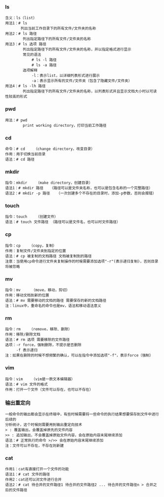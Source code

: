   ### ls
    含义：ls（list）
    用法1：# ls
           列出当前工作目录下的所有文件/文件夹的名称
    用法2：# ls 路径
            列出指定路径下的所有文件/文件夹的名称
    用法3：# ls 选项 路径
            列出指定路径下的所有文件/文件夹的名称，并以指定格式进行显示
            常见的语法
                # ls -l 路径
                # ls -a 路径
            选项解释
                -l：表示list，以详细列表形式进行展示
                -a：表示显示所有的文件/文件夹（包含了隐藏文件/文件夹）
    用法4：# ls -lh 路径
            列出指定路径下的所有文件/文件夹的名称，以列表形式并且显示文档大小时以可读性较高的形式
            
  ### pwd
    用法：# pwd
            print working directory，打印当前工作路径
            
  ### cd
    命令：# cd    （change directory，改变目录）
    作用：用于切换当前目录
    语法：# cd 路径
    
  ### mkdir
    指令：mkdir    （make directory，创建目录）
    语法1：# mkdir 路径   （路径可以是文件夹名称，也可以是包含名称的一个完整路径）
    语法2：# mkdir -p 路径   （一次创建多个不存在的目录时，添加-p参数，否则会报错）
    
  ### touch
    指令：touch    （创建文件）
    语法：# touch 文件路径 （路径可以是文件名，也可以时文件路径）
    
  ### cp 
    指令：cp    （copy，复制）
    作用：复制文件/文件夹到指定的位置
    语法：# cp 被复制的文档路径 文档被复制到的路径
    注意：当使用cp命令进行文件夹复制操作的时候需要添加选项"-r"(表示递归复制)，否则目录将被忽略
    
  ### mv
    指令：mv     （move，移动，剪切）
    作用：移动文档到新的位置
    语法：# mv 需要移动的文档的路径 需要保存的新的文档路径
    注：linux中，重命名的命令也是mv，语法和移动语法意义
    
  ### rm
    指令：rm    （remove，移除、删除）
    作用：移除/删除文档
    语法：# rm 选项 需要移除的文件路径
    选项：-r force，强制删除，不提示是否删除
         -f 表示递归
    注：如果在删除的时候不想频繁的确认，可以在指令中添加选项"-f"，表示force（强制）
    
  ### vim
    指令：vim    （vim是一款文本编辑器）
    语法：# vim 文件的格式
    作用：打开一个文件（文件可以存在，也可以不存在）
    
  ### 输出重定向
    一般命令的输出都会显示在终端中，有些时候需要将一些命令的执行结果想要保存到文件中进行后续的
    分析统计，这个时候则需要用到输出重定向技术
    > : 覆盖输出，会覆盖掉原先的文件内容
    >> : 追加输出，不会覆盖掉原始文件内容，会在原始内容末尾继续添加
    语法：# 正常执行的命令 >/>> 会在原始内容末尾继续添加
    注：文件可以不存在，不存在则新建
    
  ### cat
    作用1：cat有直接打开一个文件的功能
    语法1：# cat 文件的路径
    作用2：cat还可以对文件进行合并
    语法2：# cat 待合并的文件路径1 待合并的文件路径2 ... 待合并的文件路径n > 合并之后的文件路径
    